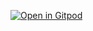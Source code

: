 [![Open in Gitpod](https://gitpod.io/button/open-in-gitpod.svg)](https://gitpod.io/#https://github.com/sangeethankumar/ibehave_retreat_data/tree/main)
